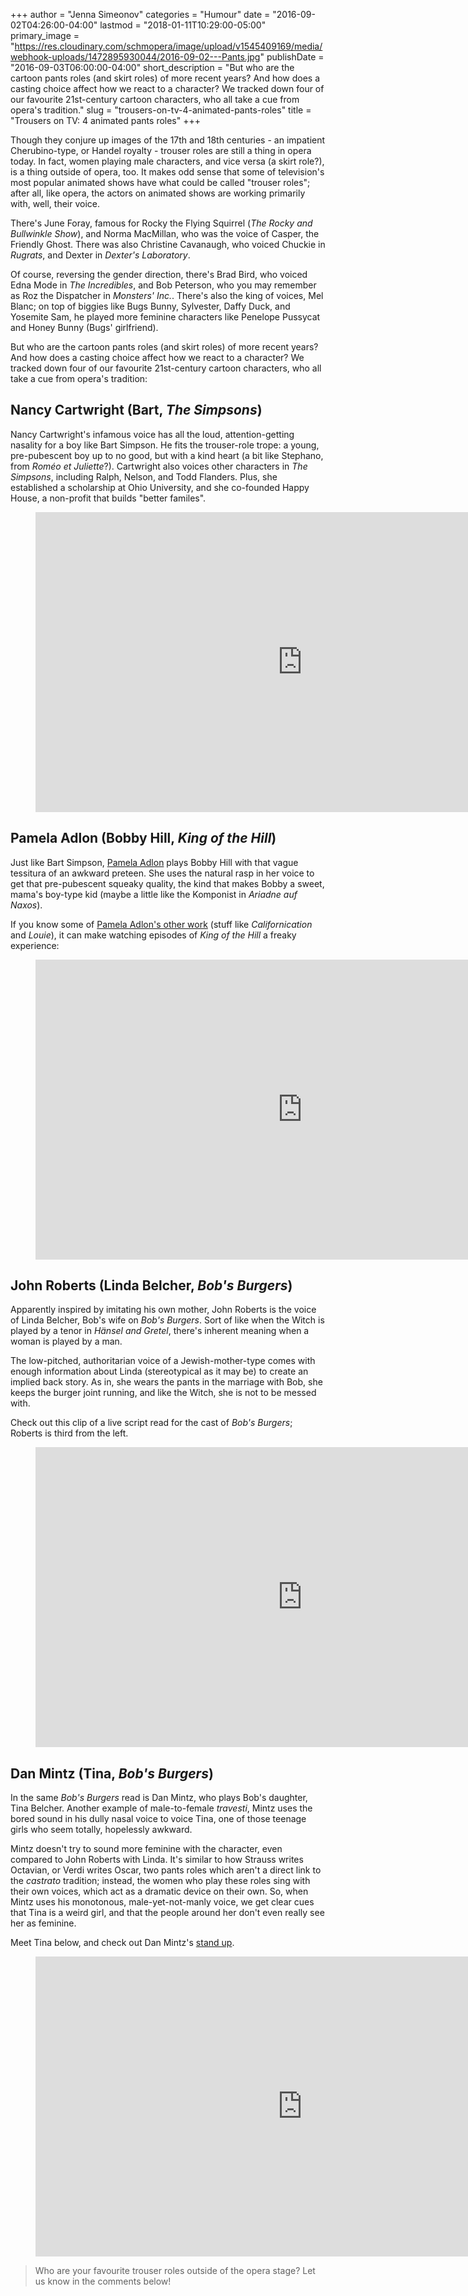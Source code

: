 +++
author = "Jenna Simeonov"
categories = "Humour"
date = "2016-09-02T04:26:00-04:00"
lastmod = "2018-01-11T10:29:00-05:00"
primary_image = "https://res.cloudinary.com/schmopera/image/upload/v1545409169/media/webhook-uploads/1472895930044/2016-09-02---Pants.jpg"
publishDate = "2016-09-03T06:00:00-04:00"
short_description = "But who are the cartoon pants roles (and skirt roles) of more recent years? And how does a casting choice affect how we react to a character? We tracked down four of our favourite 21st-century cartoon characters, who all take a cue from opera&#039;s tradition."
slug = "trousers-on-tv-4-animated-pants-roles"
title = "Trousers on TV: 4 animated pants roles"
+++

Though they conjure up images of the 17th and 18th centuries - an impatient Cherubino-type, or Handel royalty - trouser roles are still a thing in opera today. In fact, women playing male characters, and vice versa (a skirt role?), is a thing outside of opera, too. It makes odd sense that some of television's most popular animated shows have what could be called "trouser roles"; after all, like opera, the actors on animated shows are working primarily with, well, their voice.

There's June Foray, famous for Rocky the Flying Squirrel (*The Rocky and Bullwinkle Show*), and Norma MacMillan, who was the voice of Casper, the Friendly Ghost. There was also Christine Cavanaugh, who voiced Chuckie in *Rugrats*, and Dexter in *Dexter's Laboratory*. 

Of course, reversing the gender direction, there's Brad Bird, who voiced Edna Mode in *The Incredibles*, and Bob Peterson, who you may remember as Roz the Dispatcher in *Monsters' Inc.*. There's also the king of voices, Mel Blanc; on top of biggies like Bugs Bunny, Sylvester, Daffy Duck, and Yosemite Sam, he played more feminine characters like Penelope Pussycat and Honey Bunny (Bugs' girlfriend).

But who are the cartoon pants roles (and skirt roles) of more recent years? And how does a casting choice affect how we react to a character? We tracked down four of our favourite 21st-century cartoon characters, who all take a cue from opera's tradition:

## Nancy Cartwright (Bart, *The Simpsons*)

Nancy Cartwright's infamous voice has all the loud, attention-getting nasality for a boy like Bart Simpson. He fits the trouser-role trope: a young, pre-pubescent boy up to no good, but with a kind heart (a bit like Stephano, from *Roméo et Juliette*?). Cartwright also voices other characters in *The Simpsons*, including Ralph, Nelson, and Todd Flanders. Plus, she established a scholarship at Ohio University, and she co-founded Happy House, a non-profit that builds "better familes".

<figure data-type="video">
<iframe width="854" height="480" src="https://www.youtube.com/embed/g63mb9Qz3RU" frameborder="0" allowfullscreen></iframe>
</figure>

## Pamela Adlon (Bobby Hill, *King of the Hill*)

Just like Bart Simpson, [Pamela Adlon](https://twitter.com/pamelaadlon) plays Bobby Hill with that vague tessitura of an awkward preteen. She uses the natural rasp in her voice to get that pre-pubescent squeaky quality, the kind that makes Bobby a sweet, mama's boy-type kid (maybe a little like the Komponist in *Ariadne auf Naxos*). 

If you know some of [Pamela Adlon's other work](https://www.youtube.com/watch?v=IR7pFWeaLQg) (stuff like *Californication* and *Louie*), it can make watching episodes of *King of the Hill* a freaky experience:

<figure data-type="video">
<iframe width="854" height="480" src="https://www.youtube.com/embed/6GUmY-BGFAQ" frameborder="0" allow="autoplay; encrypted-media" allowfullscreen></iframe>
</figure>

## John Roberts (Linda Belcher, *Bob's Burgers*)

Apparently inspired by imitating his own mother, John Roberts is the voice of Linda Belcher, Bob's wife on *Bob's Burgers*. Sort of like when the Witch is played by a tenor in *Hänsel and Gretel*, there's inherent meaning when a woman is played by a man. 

The low-pitched, authoritarian voice of a Jewish-mother-type comes with enough information about Linda (stereotypical as it may be) to create an implied back story. As in, she wears the pants in the marriage with Bob, she keeps the burger joint running, and like the Witch, she is not to be messed with.

Check out this clip of a live script read for the cast of *Bob's Burgers*; Roberts is third from the left.

<figure data-type="video">
<iframe width="854" height="480" src="https://www.youtube.com/embed/olyGYjVVESA" frameborder="0" allowfullscreen></iframe>
</figure>

## Dan Mintz (Tina, *Bob's Burgers*)

In the same *Bob's Burgers* read is Dan Mintz, who plays Bob's daughter, Tina Belcher. Another example of male-to-female *travesti*, Mintz uses the bored sound in his dully nasal voice to voice Tina, one of those teenage girls who seem totally, hopelessly awkward. 

Mintz doesn't try to sound more feminine with the character, even compared to John Roberts with Linda. It's similar to how Strauss writes Octavian, or Verdi writes Oscar, two pants roles which aren't a direct link to the *castrato* tradition; instead, the women who play these roles sing with their own voices, which act as a dramatic device on their own. So, when Mintz uses his monotonous, male-yet-not-manly voice, we get clear cues that Tina is a weird girl, and that the people around her don't even really see her as feminine.

Meet Tina below, and check out Dan Mintz's [stand up](https://www.youtube.com/watch?v=gvHZBlHbN3c).

<figure data-type="video">
<iframe width="854" height="480" src="https://www.youtube.com/embed/E1YV21i4MtA" frameborder="0" allowfullscreen></iframe>
</figure>

>Who are your favourite trouser roles outside of the opera stage? Let us know in the comments below!


